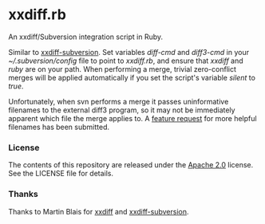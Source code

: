 xxdiff.rb
=========

An xxdiff/Subversion integration script in Ruby.

Similar to [xxdiff-subversion](http://xxdiff.sourceforge.net/local/doc/xxdiff-subversion.html). Set variables _diff-cmd_ and _diff3-cmd_ in your _~/.subversion/config_ file to point to _xxdiff.rb_, and ensure that _xxdiff_ and _ruby_ are on your path. When performing a merge, trivial zero-conflict merges will be applied automatically if you set the script's variable _silent_ to _true_.

Unfortunately, when svn performs a merge it passes uninformative filenames to the external diff3 program, so it may not be immediately apparent which file the merge applies to. A [feature request](http://subversion.tigris.org/issues/show_bug.cgi?id=3836) for more helpful filenames has been submitted.

### License

The contents of this repository are released under the [Apache 2.0](http://www.apache.org/licenses/LICENSE-2.0) license. See the LICENSE file for details.

### Thanks
Thanks to Martin Blais for [xxdiff](http://furius.ca/xxdiff/) and [xxdiff-subversion](http://xxdiff.sourceforge.net/local/doc/xxdiff-subversion.html).
